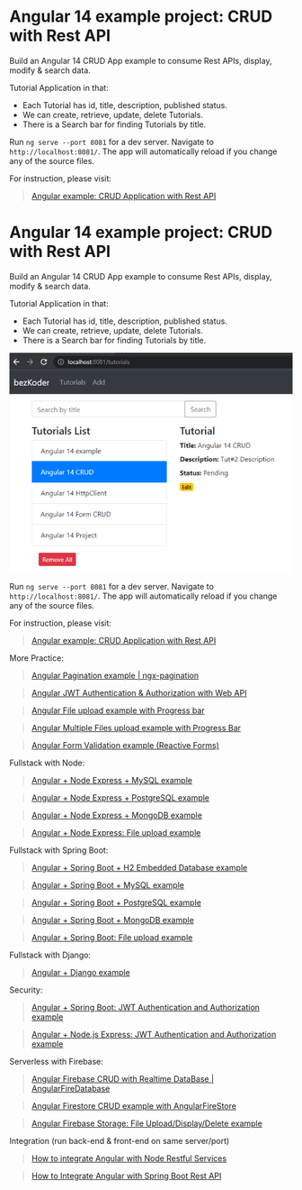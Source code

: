 

# Angular 14 example project: CRUD with Rest API

Build an Angular 14 CRUD App example to consume Rest APIs, display, modify & search data.

Tutorial Application in that:
- Each Tutorial has id, title, description, published status.
- We can create, retrieve, update, delete Tutorials.
- There is a Search bar for finding Tutorials by title.

Run `ng serve --port 8081` for a dev server. Navigate to `http://localhost:8081/`. The app will automatically reload if you change any of the source files.

For instruction, please visit:
> [Angular example: CRUD Application with Rest API](https://www.bezkoder.com/angular-14-crud-example/)

























# Angular 14 example project: CRUD with Rest API

Build an Angular 14 CRUD App example to consume Rest APIs, display, modify & search data.

Tutorial Application in that:
- Each Tutorial has id, title, description, published status.
- We can create, retrieve, update, delete Tutorials.
- There is a Search bar for finding Tutorials by title.

![angular-14-crud-example](angular-14-crud-example.png)

Run `ng serve --port 8081` for a dev server. Navigate to `http://localhost:8081/`. The app will automatically reload if you change any of the source files.

For instruction, please visit:
> [Angular example: CRUD Application with Rest API](https://www.bezkoder.com/angular-14-crud-example/)

More Practice:
> [Angular Pagination example | ngx-pagination](https://www.bezkoder.com/angular-13-pagination-ngx/)

> [Angular JWT Authentication & Authorization with Web API](https://www.bezkoder.com/angular-13-jwt-auth/)

> [Angular File upload example with Progress bar](https://www.bezkoder.com/angular-13-file-upload/)

> [Angular Multiple Files upload example with Progress Bar](https://www.bezkoder.com/angular-13-multiple-file-upload/)

> [Angular Form Validation example (Reactive Forms)](https://www.bezkoder.com/angular-13-form-validation/)

Fullstack with Node:

> [Angular + Node Express + MySQL example](https://www.bezkoder.com/angular-13-node-js-express-mysql/)

> [Angular + Node Express + PostgreSQL example](https://www.bezkoder.com/angular-13-node-js-express-postgresql/)

> [Angular + Node Express + MongoDB example](https://www.bezkoder.com/mean-stack-crud-example-angular-13/)

> [Angular + Node Express: File upload example](https://www.bezkoder.com/angular-13-node-express-file-upload/)

Fullstack with Spring Boot:

> [Angular + Spring Boot + H2 Embedded Database example](https://www.bezkoder.com/spring-boot-angular-13-crud/)

> [Angular + Spring Boot + MySQL example](https://www.bezkoder.com/spring-boot-angular-13-mysql/)

> [Angular + Spring Boot + PostgreSQL example](https://www.bezkoder.com/spring-boot-angular-13-postgresql/)

> [Angular + Spring Boot + MongoDB example](https://www.bezkoder.com/angular-13-spring-boot-mongodb/)

> [Angular + Spring Boot: File upload example](https://www.bezkoder.com/angular-13-spring-boot-file-upload/)

Fullstack with Django:
> [Angular + Django example](https://bezkoder.com/django-angular-13-crud-rest-framework/)

Security:
> [Angular + Spring Boot: JWT Authentication and Authorization example](https://www.bezkoder.com/angular-12-spring-boot-jwt-auth/)

> [Angular + Node.js Express: JWT Authentication and Authorization example](https://www.bezkoder.com/node-js-angular-12-jwt-auth/)

Serverless with Firebase:
> [Angular Firebase CRUD with Realtime DataBase | AngularFireDatabase](https://www.bezkoder.com/angular-13-firebase-crud/)

> [Angular Firestore CRUD example with AngularFireStore](https://www.bezkoder.com/angular-13-firestore-crud-angularfirestore/)

> [Angular Firebase Storage: File Upload/Display/Delete example](https://www.bezkoder.com/angular-13-firebase-storage/)

Integration (run back-end & front-end on same server/port)
> [How to integrate Angular with Node Restful Services](https://bezkoder.com/integrate-angular-12-node-js/)

> [How to Integrate Angular with Spring Boot Rest API](https://bezkoder.com/integrate-angular-12-spring-boot/)